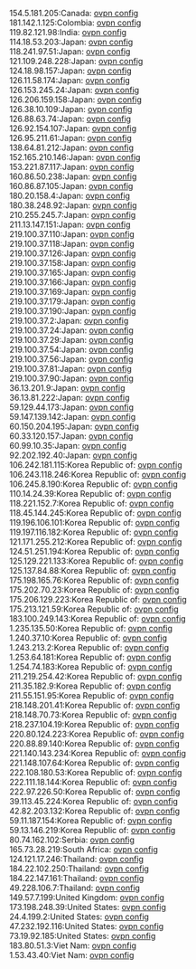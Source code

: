 154.5.181.205:Canada: [ovpn config](vpn/154_5_181_205.ovpn)  
181.142.1.125:Colombia: [ovpn config](vpn/181_142_1_125.ovpn)  
119.82.121.98:India: [ovpn config](vpn/119_82_121_98.ovpn)  
114.18.53.203:Japan: [ovpn config](vpn/114_18_53_203.ovpn)  
118.241.97.51:Japan: [ovpn config](vpn/118_241_97_51.ovpn)  
121.109.248.228:Japan: [ovpn config](vpn/121_109_248_228.ovpn)  
124.18.98.157:Japan: [ovpn config](vpn/124_18_98_157.ovpn)  
126.11.58.174:Japan: [ovpn config](vpn/126_11_58_174.ovpn)  
126.153.245.24:Japan: [ovpn config](vpn/126_153_245_24.ovpn)  
126.206.159.158:Japan: [ovpn config](vpn/126_206_159_158.ovpn)  
126.38.10.109:Japan: [ovpn config](vpn/126_38_10_109.ovpn)  
126.88.63.74:Japan: [ovpn config](vpn/126_88_63_74.ovpn)  
126.92.154.107:Japan: [ovpn config](vpn/126_92_154_107.ovpn)  
126.95.211.61:Japan: [ovpn config](vpn/126_95_211_61.ovpn)  
138.64.81.212:Japan: [ovpn config](vpn/138_64_81_212.ovpn)  
152.165.210.146:Japan: [ovpn config](vpn/152_165_210_146.ovpn)  
153.221.87.117:Japan: [ovpn config](vpn/153_221_87_117.ovpn)  
160.86.50.238:Japan: [ovpn config](vpn/160_86_50_238.ovpn)  
160.86.87.105:Japan: [ovpn config](vpn/160_86_87_105.ovpn)  
180.20.158.4:Japan: [ovpn config](vpn/180_20_158_4.ovpn)  
180.38.248.92:Japan: [ovpn config](vpn/180_38_248_92.ovpn)  
210.255.245.7:Japan: [ovpn config](vpn/210_255_245_7.ovpn)  
211.13.147.151:Japan: [ovpn config](vpn/211_13_147_151.ovpn)  
219.100.37.110:Japan: [ovpn config](vpn/219_100_37_110.ovpn)  
219.100.37.118:Japan: [ovpn config](vpn/219_100_37_118.ovpn)  
219.100.37.126:Japan: [ovpn config](vpn/219_100_37_126.ovpn)  
219.100.37.158:Japan: [ovpn config](vpn/219_100_37_158.ovpn)  
219.100.37.165:Japan: [ovpn config](vpn/219_100_37_165.ovpn)  
219.100.37.166:Japan: [ovpn config](vpn/219_100_37_166.ovpn)  
219.100.37.169:Japan: [ovpn config](vpn/219_100_37_169.ovpn)  
219.100.37.179:Japan: [ovpn config](vpn/219_100_37_179.ovpn)  
219.100.37.190:Japan: [ovpn config](vpn/219_100_37_190.ovpn)  
219.100.37.2:Japan: [ovpn config](vpn/219_100_37_2.ovpn)  
219.100.37.24:Japan: [ovpn config](vpn/219_100_37_24.ovpn)  
219.100.37.29:Japan: [ovpn config](vpn/219_100_37_29.ovpn)  
219.100.37.54:Japan: [ovpn config](vpn/219_100_37_54.ovpn)  
219.100.37.56:Japan: [ovpn config](vpn/219_100_37_56.ovpn)  
219.100.37.81:Japan: [ovpn config](vpn/219_100_37_81.ovpn)  
219.100.37.90:Japan: [ovpn config](vpn/219_100_37_90.ovpn)  
36.13.201.9:Japan: [ovpn config](vpn/36_13_201_9.ovpn)  
36.13.81.222:Japan: [ovpn config](vpn/36_13_81_222.ovpn)  
59.129.44.173:Japan: [ovpn config](vpn/59_129_44_173.ovpn)  
59.147.139.142:Japan: [ovpn config](vpn/59_147_139_142.ovpn)  
60.150.204.195:Japan: [ovpn config](vpn/60_150_204_195.ovpn)  
60.33.120.157:Japan: [ovpn config](vpn/60_33_120_157.ovpn)  
60.99.10.35:Japan: [ovpn config](vpn/60_99_10_35.ovpn)  
92.202.192.40:Japan: [ovpn config](vpn/92_202_192_40.ovpn)  
106.242.181.115:Korea Republic of: [ovpn config](vpn/106_242_181_115.ovpn)  
106.243.118.246:Korea Republic of: [ovpn config](vpn/106_243_118_246.ovpn)  
106.245.8.190:Korea Republic of: [ovpn config](vpn/106_245_8_190.ovpn)  
110.14.24.39:Korea Republic of: [ovpn config](vpn/110_14_24_39.ovpn)  
118.221.152.7:Korea Republic of: [ovpn config](vpn/118_221_152_7.ovpn)  
118.45.144.245:Korea Republic of: [ovpn config](vpn/118_45_144_245.ovpn)  
119.196.106.101:Korea Republic of: [ovpn config](vpn/119_196_106_101.ovpn)  
119.197.116.182:Korea Republic of: [ovpn config](vpn/119_197_116_182.ovpn)  
121.171.255.212:Korea Republic of: [ovpn config](vpn/121_171_255_212.ovpn)  
124.51.251.194:Korea Republic of: [ovpn config](vpn/124_51_251_194.ovpn)  
125.129.221.133:Korea Republic of: [ovpn config](vpn/125_129_221_133.ovpn)  
125.137.84.88:Korea Republic of: [ovpn config](vpn/125_137_84_88.ovpn)  
175.198.165.76:Korea Republic of: [ovpn config](vpn/175_198_165_76.ovpn)  
175.202.70.23:Korea Republic of: [ovpn config](vpn/175_202_70_23.ovpn)  
175.206.129.223:Korea Republic of: [ovpn config](vpn/175_206_129_223.ovpn)  
175.213.121.59:Korea Republic of: [ovpn config](vpn/175_213_121_59.ovpn)  
183.100.249.143:Korea Republic of: [ovpn config](vpn/183_100_249_143.ovpn)  
1.235.135.50:Korea Republic of: [ovpn config](vpn/1_235_135_50.ovpn)  
1.240.37.10:Korea Republic of: [ovpn config](vpn/1_240_37_10.ovpn)  
1.243.213.2:Korea Republic of: [ovpn config](vpn/1_243_213_2.ovpn)  
1.253.64.181:Korea Republic of: [ovpn config](vpn/1_253_64_181.ovpn)  
1.254.74.183:Korea Republic of: [ovpn config](vpn/1_254_74_183.ovpn)  
211.219.254.42:Korea Republic of: [ovpn config](vpn/211_219_254_42.ovpn)  
211.35.182.9:Korea Republic of: [ovpn config](vpn/211_35_182_9.ovpn)  
211.55.151.95:Korea Republic of: [ovpn config](vpn/211_55_151_95.ovpn)  
218.148.201.41:Korea Republic of: [ovpn config](vpn/218_148_201_41.ovpn)  
218.148.70.73:Korea Republic of: [ovpn config](vpn/218_148_70_73.ovpn)  
218.237.104.19:Korea Republic of: [ovpn config](vpn/218_237_104_19.ovpn)  
220.80.124.223:Korea Republic of: [ovpn config](vpn/220_80_124_223.ovpn)  
220.88.89.140:Korea Republic of: [ovpn config](vpn/220_88_89_140.ovpn)  
221.140.143.234:Korea Republic of: [ovpn config](vpn/221_140_143_234.ovpn)  
221.148.107.64:Korea Republic of: [ovpn config](vpn/221_148_107_64.ovpn)  
222.108.180.53:Korea Republic of: [ovpn config](vpn/222_108_180_53.ovpn)  
222.111.18.144:Korea Republic of: [ovpn config](vpn/222_111_18_144.ovpn)  
222.97.226.50:Korea Republic of: [ovpn config](vpn/222_97_226_50.ovpn)  
39.113.45.224:Korea Republic of: [ovpn config](vpn/39_113_45_224.ovpn)  
42.82.203.132:Korea Republic of: [ovpn config](vpn/42_82_203_132.ovpn)  
59.11.187.154:Korea Republic of: [ovpn config](vpn/59_11_187_154.ovpn)  
59.13.146.219:Korea Republic of: [ovpn config](vpn/59_13_146_219.ovpn)  
80.74.162.102:Serbia: [ovpn config](vpn/80_74_162_102.ovpn)  
165.73.28.219:South Africa: [ovpn config](vpn/165_73_28_219.ovpn)  
124.121.17.246:Thailand: [ovpn config](vpn/124_121_17_246.ovpn)  
184.22.102.250:Thailand: [ovpn config](vpn/184_22_102_250.ovpn)  
184.22.147.161:Thailand: [ovpn config](vpn/184_22_147_161.ovpn)  
49.228.106.7:Thailand: [ovpn config](vpn/49_228_106_7.ovpn)  
149.57.7.199:United Kingdom: [ovpn config](vpn/149_57_7_199.ovpn)  
173.198.248.39:United States: [ovpn config](vpn/173_198_248_39.ovpn)  
24.4.199.2:United States: [ovpn config](vpn/24_4_199_2.ovpn)  
47.232.192.116:United States: [ovpn config](vpn/47_232_192_116.ovpn)  
73.19.92.185:United States: [ovpn config](vpn/73_19_92_185.ovpn)  
183.80.51.3:Viet Nam: [ovpn config](vpn/183_80_51_3.ovpn)  
1.53.43.40:Viet Nam: [ovpn config](vpn/1_53_43_40.ovpn)  
